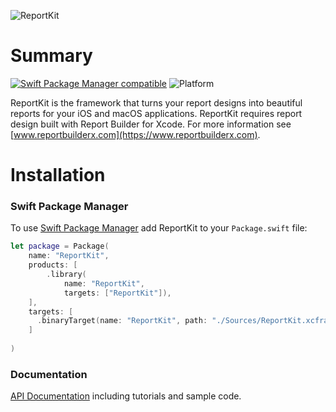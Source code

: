 ![ReportKit](https://reportbuilderx.com/reportkit-resources/ReportKitLogoWithText.png)

# Summary
[![Swift Package Manager compatible](https://img.shields.io/badge/spm-compatible-brightgreen.svg?style=flat)](https://swift.org/package-manager)
![Platform](https://img.shields.io/badge/platform-macOS%20%7C%20iOS-lightgray)

ReportKit is the framework that turns your report designs into beautiful reports for your iOS and macOS applications. ReportKit requires report design built with Report Builder for Xcode. For more information see
[www.reportbuilderx.com](https://www.reportbuilderx.com).

# Installation

### Swift Package Manager

To use [Swift Package Manager](https://swift.org/package-manager/) add ReportKit to your `Package.swift` file:

```swift
let package = Package(
    name: "ReportKit",
    products: [
        .library(
            name: "ReportKit",
            targets: ["ReportKit"]),        
    ],
    targets: [
      .binaryTarget(name: "ReportKit", path: "./Sources/ReportKit.xcframework")
    ]
       
)  
```

### Documentation

[API Documentation](https://reportbuilderx.com/documentation/reportkit) including tutorials and sample code.
